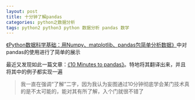 ```yaml
---
layout: post
title: 十分钟了解pandas
categories: python之数据分析
tags: python2 python3 python 数据分析 pandas 数学
---
```


[《Python数据科学基础：用Numpy、matplotlib、pandas包简单分析数据》](http://www.xumenger.com/python-data-science-02-20170109/)中对pandas的使用进行了简单的展示

最近又发现如此一篇文章：[《10 Minutes to pandas》](http://pandas.pydata.org/pandas-docs/stable/10min.html)。特地将其翻译出来，并且将其中的例子都实现一遍

>我一直在强调“了解”二字，因为我认为妄图通过10分钟彻底学会某门技术真的是不太可能的，能对其有所了解，入个门就很不错了
